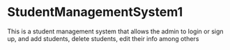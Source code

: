 # StudentManagementSystem1
This is a student management system that allows the admin to login or sign up, and add students, delete students, edit their info among others
